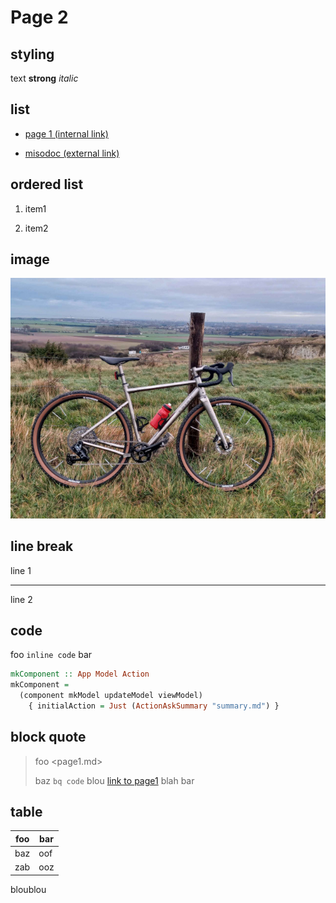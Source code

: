# Page 2

## styling

text **strong** *italic*

## list

- [page 1 (internal link)](page1.md)

- [misodoc (external link)](https://github.com/juliendehos/misodoc/)

## ordered list

1. item1

2. item2

## image

![](velo.jpg)

## line break

line 1

---

line 2


## code 

foo `inline code` bar

```hs
mkComponent :: App Model Action
mkComponent = 
  (component mkModel updateModel viewModel)
    { initialAction = Just (ActionAskSummary "summary.md") }
```

## block quote

> foo <page1.md>
>  
> baz `bq code` blou [link to page1](page1.md) blah
> bar

## table

| foo     | bar    |
|---------|--------|
| baz     | oof    |
| zab     | ooz    |

bloublou

